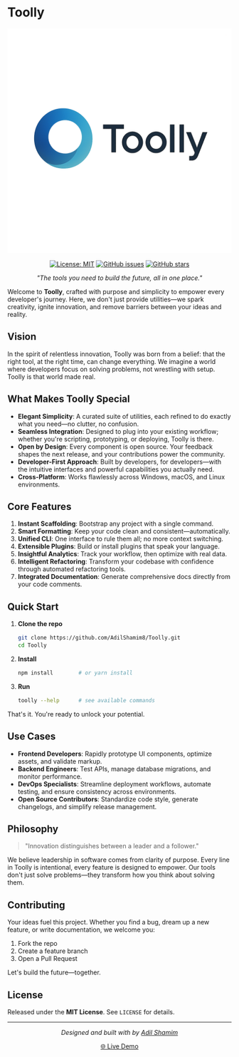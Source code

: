 # **Toolly**
![Toolly Logo](https://github.com/AdilShamim8/Toolly/blob/main/logo/Toolly.jpg)

<div align="center">
  
  [![License: MIT](https://img.shields.io/badge/License-MIT-blue.svg)](https://opensource.org/licenses/MIT)
  [![GitHub issues](https://img.shields.io/github/issues/AdilShamim8/Toolly)](https://github.com/AdilShamim8/Toolly/issues)
  [![GitHub stars](https://img.shields.io/github/stars/AdilShamim8/Toolly)](https://github.com/AdilShamim8/Toolly/stargazers)
  
  *"The tools you need to build the future, all in one place."*
</div>

Welcome to **Toolly**, crafted with purpose and simplicity to empower every developer's journey. Here, we don't just provide utilities—we spark creativity, ignite innovation, and remove barriers between your ideas and reality.

## Vision

In the spirit of relentless innovation, Toolly was born from a belief: that the right tool, at the right time, can change everything. We imagine a world where developers focus on solving problems, not wrestling with setup. Toolly is that world made real.

## What Makes Toolly Special

* **Elegant Simplicity**: A curated suite of utilities, each refined to do exactly what you need—no clutter, no confusion.
* **Seamless Integration**: Designed to plug into your existing workflow; whether you're scripting, prototyping, or deploying, Toolly is there.
* **Open by Design**: Every component is open source. Your feedback shapes the next release, and your contributions power the community.
* **Developer-First Approach**: Built by developers, for developers—with the intuitive interfaces and powerful capabilities you actually need.
* **Cross-Platform**: Works flawlessly across Windows, macOS, and Linux environments.

## Core Features

1. **Instant Scaffolding**: Bootstrap any project with a single command.
2. **Smart Formatting**: Keep your code clean and consistent—automatically.
3. **Unified CLI**: One interface to rule them all; no more context switching.
4. **Extensible Plugins**: Build or install plugins that speak your language.
5. **Insightful Analytics**: Track your workflow, then optimize with real data.
6. **Intelligent Refactoring**: Transform your codebase with confidence through automated refactoring tools.
7. **Integrated Documentation**: Generate comprehensive docs directly from your code comments.

## Quick Start

1. **Clone the repo**

   ```bash
   git clone https://github.com/AdilShamim8/Toolly.git
   cd Toolly
   ```
2. **Install**

   ```bash
   npm install        # or yarn install
   ```
3. **Run**

   ```bash
   toolly --help      # see available commands
   ```

That's it. You're ready to unlock your potential.

## Use Cases

- **Frontend Developers**: Rapidly prototype UI components, optimize assets, and validate markup.
- **Backend Engineers**: Test APIs, manage database migrations, and monitor performance.
- **DevOps Specialists**: Streamline deployment workflows, automate testing, and ensure consistency across environments.
- **Open Source Contributors**: Standardize code style, generate changelogs, and simplify release management.

## Philosophy

> "Innovation distinguishes between a leader and a follower." 

We believe leadership in software comes from clarity of purpose. Every line in Toolly is intentional, every feature is designed to empower. Our tools don't just solve problems—they transform how you think about solving them.

## Contributing

Your ideas fuel this project. Whether you find a bug, dream up a new feature, or write documentation, we welcome you:

1. Fork the repo
2. Create a feature branch
3. Open a Pull Request

Let's build the future—together.

## License

Released under the **MIT License**. See `LICENSE` for details.

---

<div align="center">
  <i>Designed and built with by <a href="https://github.com/AdilShamim8">Adil Shamim</a></i>
  
  [🌐 Live Demo](http://adilshamim.me/Toolly/)
</div>
